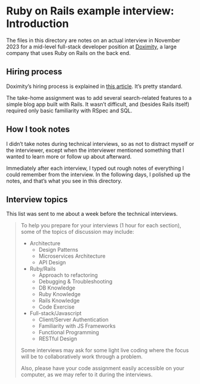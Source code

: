 <!-- omit in toc -->
# Ruby on Rails example interview: Introduction

The files in this directory are notes on an actual interview in November 2023 for a mid-level full-stack developer position at [Doximity](https://www.doximity.com), a large company that uses Ruby on Rails on the back end.

## Hiring process

Doximity’s hiring process is explained in [this article](https://engineering.doximity.com/articles/engineering-recruitment-process-doximity). It’s pretty standard.

The take-home assignment was to add several search-related features to a simple blog app built with Rails. It wasn’t difficult, and (besides Rails itself) required only basic familiarity with RSpec and SQL.

## How I took notes

I didn’t take notes during technical interviews, so as not to distract myself or the interviewer, except when the interviewer mentioned something that I wanted to learn more or follow up about afterward.

Immediately after each interview, I typed out rough notes of everything I could remember from the interview. In the following days, I polished up the notes, and that’s what you see in this directory.

## Interview topics

This list was sent to me about a week before the technical interviews.

> To help you prepare for your interviews (1 hour for each section), some of the topics of discussion may include:
>
> - Architecture
>    - Design Patterns
>    - Microservices Architecture
>    - API Design
>- Ruby/Rails
>    - Approach to refactoring
>    - Debugging & Troubleshooting
>    - DB Knowledge
>    - Ruby Knowledge
>    - Rails Knowledge
>    - Code Exercise
>- Full-stack/Javascript
>    - Client/Server Authentication
>    - Familiarity with JS Frameworks
>    - Functional Programming
>    - RESTful Design
>
> Some interviews may ask for some light live coding where the focus will be to collaboratively work through a problem.
>
> Also, please have your code assignment easily accessible on your computer, as we may refer to it during the interviews.
